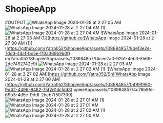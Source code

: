 # ShopieeApp

#OUTPUT
![WhatsApp Image 2024-01-28 at 2 27 05 AM](https://github.com/Yatra052/ShopieeApp/assets/108984857/0368d5aa-0a51-40c7-94c7-fa1b12590d57)
![WhatsApp Image 2024-01-28 at 2 27 04 AM (1)](https://github.com/Yatra052/ShopieeApp/assets/108984857/cd2fb463-d772-411c-8446-5ee53c8840a5)
![WhatsApp Image 2024-01-28 at 2 27 04 AM](https://github.com/Yatra052/ShopieeApp/assets/108984857/6360507b-b156-47f4-b6a6-a1b5462c5b50)
![WhatsApp Image 2024-01-28 at 2 27 03 AM (1)](https://github.co![WhatsApp Image 2024-01-28 at 2 27 00 AM (1)](https://github.com/Yatra052/ShopieeApp/assets/108984857/8def3e2e-7dcd-4daf-bc5e-f10a369b9b0f)
m/Yatra052/ShopieeApp/assets/108984857/f4cee2a0-92b1-4eb3-8569-2dc7492742c9)
![WhatsApp Image 2024-01-28 at 2 27 03 AM](https://github.com/Yatra052/ShopieeApp/assets/108984857/311ee639-225e-424e-a320-86fe33d67b47)
![WhatsApp Image 2024-01-28 at 2 27 02 AM (1)](https://github.com/Yatra052/ShopieeApp/assets/108984857/2f09fb5f-3f5c-47b2-8649-db0723e9fde1)
![WhatsApp Image 2024-01-28 at 2 27 02 AM](https://github.com/Yatra052/Sh![WhatsApp Image 2024-01-28 at 2 27 00 AM](https://github.com/Yatra052/ShopieeApp/assets/108984857/0499f990-9d42-4496-8482-75f2d1dcfdd3)
opieeApp/assets/108984857/4c76b9fe-69b3-4d5e-9ddf-2bcb7f507309)
![WhatsApp Image 2024-01-28 at 2 27 01 AM (1)](https://github.com/Yatra052/ShopieeApp/assets/108984857/07d183c5-255a-4d5a-a869-4d8c36b85bd9)
![WhatsApp Image 2024-01-28 at 2 27 01 AM](https://github.com/Yatra052/ShopieeApp/assets/108984857/dde82f87-aab8-42d5-a2a3-5f11d9cbfd9d)
![WhatsApp Image 2024-01-28 at 2 27 02 AM (1)](https://github.com/Yatra052/ShopieeApp/assets/108984857/256f50c2-05db-415c-bea8-bae82bdf2ff0)
![WhatsApp Image 2024-01-28 at 2 27 00 AM](https://github.com/Yatra052/ShopieeApp/assets/108984857/13492c26-3248-4d6e-9e74-146452727b8b)
